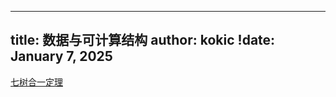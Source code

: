 
---
title: 数据与可计算结构
author: kokic
!date: January 7, 2025
---

[](/data-structure/binary-tree.md#:embed)
[七树合一定理](/data-structure/blass-lawvere.md#:embed)
[](/data-structure/stack-tree-isomorphism.md#:embed)
[](/data-structure/synthetic-differential.md#:embed)
[](/data-structure/chromatic-graph.md#:embed)
